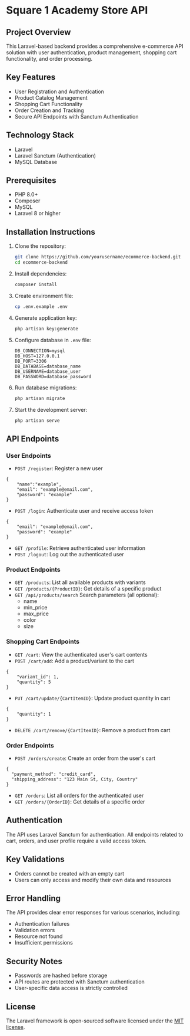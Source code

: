 # Square 1 Academy Store API

## Project Overview

This Laravel-based backend provides a comprehensive e-commerce API solution with user authentication, product management, shopping cart functionality, and order processing.

## Key Features

- User Registration and Authentication
- Product Catalog Management
- Shopping Cart Functionality
- Order Creation and Tracking
- Secure API Endpoints with Sanctum Authentication

## Technology Stack

- Laravel
- Laravel Sanctum (Authentication)
- MySQL Database

## Prerequisites

- PHP 8.0+
- Composer
- MySQL
- Laravel 8 or higher

## Installation Instructions

1. Clone the repository:
   ```bash
   git clone https://github.com/yourusername/ecommerce-backend.git
   cd ecommerce-backend
   ```

2. Install dependencies:
   ```bash
   composer install
   ```

3. Create environment file:
   ```bash
   cp .env.example .env
   ```

4. Generate application key:
   ```bash
   php artisan key:generate
   ```

5. Configure database in `.env` file:
   ```
   DB_CONNECTION=mysql
   DB_HOST=127.0.0.1
   DB_PORT=3306
   DB_DATABASE=database_name
   DB_USERNAME=database_user
   DB_PASSWORD=database_password
   ```

6. Run database migrations:
   ```bash
   php artisan migrate
   ```

7. Start the development server:
   ```bash
   php artisan serve
   ```

## API Endpoints

### User Endpoints
- `POST /register`: Register a new user
````
{
    "name":"example",
    "email": "example@email.com",
    "password": "example"
}
````
- `POST /login`: Authenticate user and receive access token
````
{
    "email": "example@email.com",
    "password": "example"
}
````
- `GET /profile`: Retrieve authenticated user information
- `POST /logout`: Log out the authenticated user

### Product Endpoints
- `GET /products`: List all available products with variants
- `GET /products/{ProductID}`: Get details of a specific product
- `GET /api/products/search` Search parameters (all optional):
  - name
  - min_price
  - max_price
  - color
  - size

### Shopping Cart Endpoints
- `GET /cart`: View the authenticated user's cart contents
- `POST /cart/add`: Add a product/variant to the cart
````
{
    "variant_id": 1,
    "quantity": 5 
}
````
- `PUT /cart/update/{CartItemID}`: Update product quantity in cart
````
{
    "quantity": 1 
}
````
- `DELETE /cart/remove/{CartItemID}`: Remove a product from cart

### Order Endpoints
- `POST /orders/create`: Create an order from the user's cart
````
{
  "payment_method": "credit_card",
  "shipping_address": "123 Main St, City, Country"
}
````
- `GET /orders`: List all orders for the authenticated user
- `GET /orders/{OrderID}`: Get details of a specific order

## Authentication

The API uses Laravel Sanctum for authentication. All endpoints related to cart, orders, and user profile require a valid access token.

## Key Validations

- Orders cannot be created with an empty cart
- Users can only access and modify their own data and resources

## Error Handling

The API provides clear error responses for various scenarios, including:
- Authentication failures
- Validation errors
- Resource not found
- Insufficient permissions

## Security Notes

- Passwords are hashed before storage
- API routes are protected with Sanctum authentication
- User-specific data access is strictly controlled
## License

The Laravel framework is open-sourced software licensed under the [MIT license](https://opensource.org/licenses/MIT).
